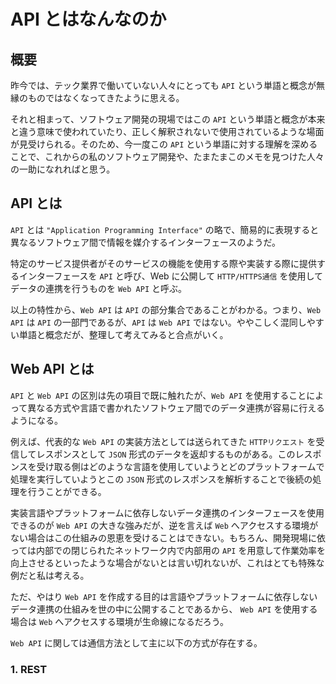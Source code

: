 # API とはなんなのか

## 概要

昨今では、テック業界で働いていない人々にとっても `API` という単語と概念が無縁のものではなくなってきたように思える。

それと相まって、ソフトウェア開発の現場ではこの `API` という単語と概念が本来と違う意味で使われていたり、正しく解釈されないで使用されているような場面が見受けられる。そのため、今一度この `API` という単語に対する理解を深めることで、これからの私のソフトウェア開発や、たまたまこのメモを見つけた人々の一助になれればと思う。

## API とは

`API` とは `"Application Programming Interface"` の略で、簡易的に表現すると異なるソフトウェア間で情報を媒介するインターフェースのようだ。

特定のサービス提供者がそのサービスの機能を使用する際や実装する際に提供するインターフェースを `API` と呼び、Web に公開して `HTTP/HTTPS通信` を使用してデータの連携を行うものを `Web API` と呼ぶ。

以上の特性から、`Web API` は `API` の部分集合であることがわかる。つまり、`Web API` は `API` の一部門であるが、`API` は `Web API` ではない。ややこしく混同しやすい単語と概念だが、整理して考えてみると合点がいく。

## Web API とは

`API` と `Web API` の区別は先の項目で既に触れたが、`Web API` を使用することによって異なる方式や言語で書かれたソフトウェア間でのデータ連携が容易に行えるようになる。

例えば、代表的な `Web API` の実装方法としては送られてきた `HTTPリクエスト` を受信してレスポンスとして `JSON` 形式のデータを返却するものがある。このレスポンスを受け取る側はどのような言語を使用していようとどのプラットフォームで処理を実行していようとこの `JSON` 形式のレスポンスを解析することで後続の処理を行うことができる。

実装言語やプラットフォームに依存しないデータ連携のインターフェースを使用できるのが `Web API` の大きな強みだが、逆を言えば `Web` へアクセスする環境がない場合はこの仕組みの恩恵を受けることはできない。もちろん、開発現場に依っては内部での閉じられたネットワーク内で内部用の `API` を用意して作業効率を向上させるといったような場合がないとは言い切れないが、これはとても特殊な例だと私は考える。

ただ、やはり `Web API` を作成する目的は言語やプラットフォームに依存しないデータ連携の仕組みを世の中に公開することであるから、 `Web API` を使用する場合は `Web` へアクセスする環境が生命線になるだろう。

`Web API` に関しては通信方法として主に以下の方式が存在する。

### 1. REST
